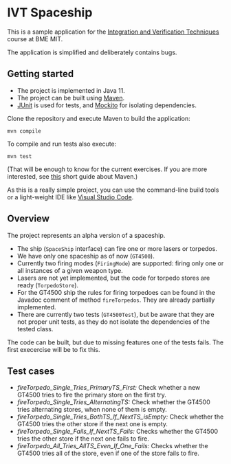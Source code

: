 # IVT Spaceship

This is a sample application for the [Integration and Verification Techniques](http://www.mit.bme.hu/oktatas/targyak/vimiac04) course at BME MIT.

The application is simplified and deliberately contains bugs.

## Getting started

- The project is implemented in Java 11.
- The project can be built using [Maven](https://maven.apache.org/).
- [JUnit](https://junit.org/junit5/) is used for tests, and [Mockito](https://site.mockito.org/) for isolating dependencies.

Clone the repository and execute Maven to build the application:

```
mvn compile
```

To compile and run tests also execute:

```
mvn test
```

(That will be enough to know for the current exercises. If you are more interested, see [this](https://github.com/ftsrg-edu/swsv-labs/wiki/0b-Build-tools) short guide about Maven.)

As this is a really simple project, you can use the command-line build tools or a light-weight IDE like [Visual Studio Code](https://code.visualstudio.com/).

## Overview

The project represents an alpha version of a spaceship.

- The ship (`SpaceShip` interface) can fire one or more lasers or torpedos.
- We have only one spaceship as of now (`GT4500`).
- Currently two firing modes (`FiringMode`) are supported: firing only one or all instances of a given weapon type.
- Lasers are not yet implemented, but the code for torpedo stores are ready (`TorpedoStore`).
- For the GT4500 ship the rules for firing torpedoes can be found in the Javadoc comment of method `fireTorpedos`. They are already partially implemented.
- There are currently two tests (`GT4500Test`), but be aware that they are not proper unit tests, as they do not isolate the dependencies of the tested class.

The code can be built, but due to missing features one of the tests fails. The first execercise will be to fix this.

## Test cases
- *fireTorpedo_Single_Tries_PrimaryTS_First:* Check whether a new GT4500 tries to fire the primary store on the first try.
- *fireTorpedo_Single_Tries_AlternatingTS:* Check whether the GT4500 tries alternating stores, when none of them is empty.
- *fireTorpedo_Single_Tries_BothTS_If_NextTS_isEmpty:* Check whether the GT4500 tries the other store if the next one is empty.
- *fireTorpedo_Single_Fails_If_NextTS_Fails:* Checks whether the GT4500 tries the other store if the next one fails to fire.
- *fireTorpedo_All_Tries_AllTS_Even_If_One_Fails:* Checks whether the GT4500 tries all of the store, even if one of the store fails to fire.
